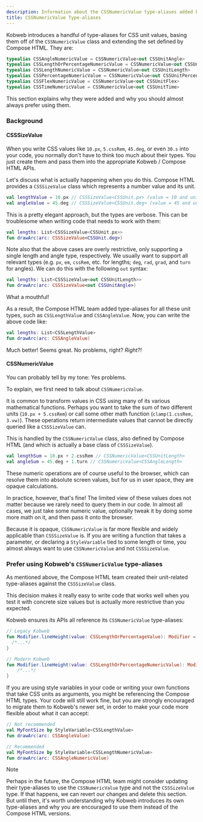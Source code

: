 ```yaml
---
description: Information about the CSSNumericValue type-aliases added by Kobweb.
title: CSSNumericValue Type-aliases
---
```


Kobweb introduces a handful of type-aliases for CSS unit values, basing them off of the `CSSNumericValue` class and
extending the set defined by Compose HTML. They are:

```kotlin
typealias CSSAngleNumericValue = CSSNumericValue<out CSSUnitAngle>
typealias CSSLengthOrPercentageNumericValue = CSSNumericValue<out CSSUnitLengthOrPercentage>
typealias CSSLengthNumericValue = CSSNumericValue<out CSSUnitLength>
typealias CSSPercentageNumericValue = CSSNumericValue<out CSSUnitPercentage>
typealias CSSFlexNumericValue = CSSNumericValue<out CSSUnitFlex>
typealias CSSTimeNumericValue = CSSNumericValue<out CSSUnitTime>
```

This section explains why they were added and why you should almost always prefer using them.

### Background

#### CSSSizeValue

When you write CSS values like `10.px`, `5.cssRem`, `45.deg`, or even `30.s` into your code, you normally don't have to
think too much about their types. You just create them and pass them into the appropriate Kobweb / Compose HTML APIs.

Let's discuss what is actually happening when you do this. Compose HTML provides a `CSSSizeValue` class which represents
a number value and its unit.

```kotlin
val lengthValue = 10.px // CSSSizeValue<CSSUnit.px> (value = 10 and unit = px)
val angleValue = 45.deg // CSSSizeValue<CSSUnit.deg> (value = 45 and unit = deg)
```

This is a pretty elegant approach, but the types are verbose. This can be troublesome when writing code that needs to
work with them:

```kotlin
val lengths: List<CSSSizeValue<CSSUnit.px>>
fun drawArc(arc: CSSSizeValue<CSSUnit.deg>)
```

Note also that the above cases are overly restrictive, only supporting a single length and angle type, respectively. We
usually want to support all relevant types (e.g. `px`, `em`, `cssRem`, etc. for lengths; `deg`, `rad`, `grad`, and
`turn` for angles). We can do this with the following `out` syntax:

```kotlin
val lengths: List<CSSSizeValue<out CSSUnitLength>>
fun drawArc(arc: CSSSizeValue<out CSSUnitAngle>)
```

What a mouthful!

As a result, the Compose HTML team added type-aliases for all these unit types, such as `CSSLengthValue`
and `CSSAngleValue`. Now, you can write the above code like:

```kotlin
val lengths: List<CSSLengthValue>
fun drawArc(arc: CSSAngleValue)
```

Much better! Seems great. No problems, right? *Right?!*

#### CSSNumericValue

You can probably tell by my tone: Yes problems.

To explain, we first need to talk about `CSSNumericValue`.

It is common to transform values in CSS using many of its various mathematical functions. Perhaps you want to take the
sum of two different units (`10.px + 5.cssRem`) or call some other math function (`clamp(1.cssRem, 3.vw)`). These
operations return intermediate values that cannot be directly queried like a `CSSSizeValue` can.

This is handled by the `CSSNumericValue` class, also defined by Compose HTML (and which is actually a base class
of `CSSSizeValue`).

```kotlin
val lengthSum = 10.px + 2.cssRem // CSSNumericValue<CSSUnitLength>
val angleSum = 45.deg + 1.turn // CSSNumericValue<CSSAngleLength>
```

These numeric operations are of course useful to the browser, which can resolve them into absolute screen values, but
for us in user space, they are opaque calculations.

In practice, however, that's fine! The limited view of these values does not matter because we rarely need to query them
in our code. In almost all cases, we just take some numeric value, optionally tweak it by doing some more math on it,
and then pass it onto the browser.

Because it is opaque, `CSSNumericValue` is far more flexible and widely applicable than `CSSSizeValue` is. If you are
writing a function that takes a parameter, or declaring a `StyleVariable` tied to some length or time, you almost always
want to use `CSSNumericValue` and not `CSSSizeValue`.

### Prefer using Kobweb's `CSSNumericValue` type-aliases

As mentioned above, the Compose HTML team created their unit-related type-aliases against the `CSSSizeValue` class.

This decision makes it really easy to write code that works well when you test it with concrete size values but is
actually more restrictive than you expected.

Kobweb ensures its APIs all reference its `CSSNumericValue` type-aliases:

```kotlin
// Legacy Kobweb
fun Modifier.lineHeight(value: CSSLengthOrPercentageValue): Modifier = styleModifier {
  /*...*/
}
```
```kotlin
// Modern Kobweb
fun Modifier.lineHeight(value: CSSLengthOrPercentageNumericValue): Modifier = styleModifier {
    /*...*/
}
```

If you are using style variables in your code or writing your own functions that take CSS units as arguments, you might
be referencing the Compose HTML types. Your code will still work fine, but you are strongly encouraged to migrate them
to Kobweb's newer set, in order to make your code more flexible about what it can accept:

```kotlin
// Not recommended
val MyFontSize by StyleVariable<CSSLengthValue>
fun drawArc(arc: CSSAngleValue)
```
```kotlin
// Recommended
val MyFontSize by StyleVariable<CSSLengthNumericValue>
fun drawArc(arc: CSSAngleNumericValue)
```

> [!NOTE]
> Perhaps in the future, the Compose HTML team might consider updating their type-aliases to use the `CSSNumericValue`
> type and not the `CSSSizeValue` type. If that happens, we can revert our changes and delete this section. But until
> then, it's worth understanding why Kobweb introduces its own type-aliases and why you are encouraged to use them
> instead of the Compose HTML versions.
